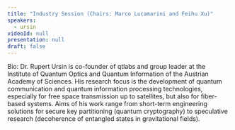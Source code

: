```yaml
---
title: "Industry Session (Chairs: Marco Lucamarini and Feihu Xu)"
speakers:
  - ursin
videoId: null
presentation: null
draft: false
---
```

Bio: Dr. Rupert Ursin is co-founder of qtlabs and group leader at the Institute of Quantum Optics and Quantum Information of the Austrian Academy of Sciences. His research focus is the development of quantum communication and quantum information processing technologies, especially for free space transmission up to satellites, but also for fiber-based systems. Aims of his work range from short-term engineering solutions for secure key partitioning (quantum cryptography) to speculative research (decoherence of entangled states in gravitational fields).



<!-- fields to use above: -->
<!-- videoId: "Vfl9pPh6ipI" -->
<!-- presentation: "/slides/invited-MargaridaPereira.pdf" -->
